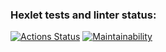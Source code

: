 ### Hexlet tests and linter status:
[![Actions Status](https://github.com/dmitrypug/frontend-project-44/workflows/hexlet-check/badge.svg)](https://github.com/dmitrypug/frontend-project-44/actions)
[![Maintainability](https://api.codeclimate.com/v1/badges/b799fa31e46cb5b7740f/maintainability)](https://codeclimate.com/github/dmitrypug/frontend-project-44/maintainability)